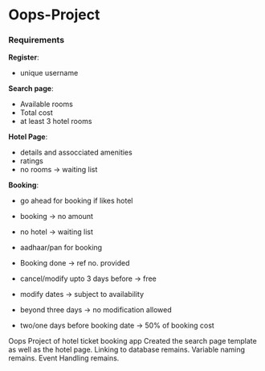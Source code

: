 # Oops-Project

### Requirements

**Register**:
- unique username

**Search page**:
- Available rooms
- Total cost
- at least 3 hotel rooms

**Hotel Page**:
- details and assocciated amenities
- ratings
- no rooms -> waiting list

**Booking**:
- go ahead for booking if likes hotel
- booking -> no amount
- no hotel -> waiting list
- aadhaar/pan for booking

- Booking done -> ref no. provided
- cancel/modify upto 3 days before -> free
- modify dates -> subject to availability
- beyond three days -> no modification allowed
- two/one days before booking date -> 50% of booking cost

Oops Project of hotel ticket booking app
Created the search page template as well as the hotel page.
Linking to database remains.
Variable naming remains.
Event Handling remains.

